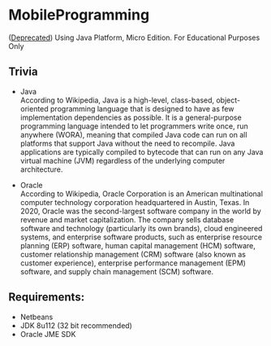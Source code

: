 # MobileProgramming
([Deprecated](https://docs.oracle.com/javame/8.0/api/security-api/api/deprecated-list.html)) Using Java Platform, Micro Edition. For Educational Purposes Only

## Trivia
* Java <br />
According to Wikipedia, Java is a high-level, class-based, object-oriented programming language that is designed to have as few implementation dependencies as possible. It is a general-purpose programming language intended to let programmers write once, run anywhere (WORA), meaning that compiled Java code can run on all platforms that support Java without the need to recompile. Java applications are typically compiled to bytecode that can run on any Java virtual machine (JVM) regardless of the underlying computer architecture.

* Oracle <br />
According to Wikipedia, Oracle Corporation is an American multinational computer technology corporation headquartered in Austin, Texas. In 2020, Oracle was the second-largest software company in the world by revenue and market capitalization. The company sells database software and technology (particularly its own brands), cloud engineered systems, and enterprise software products, such as enterprise resource planning (ERP) software, human capital management (HCM) software, customer relationship management (CRM) software (also known as customer experience), enterprise performance management (EPM) software, and supply chain management (SCM) software.

## Requirements:
* Netbeans
* JDK 8u112 (32 bit recommended)
* Oracle JME SDK

